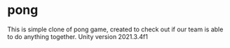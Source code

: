 # pong
This is simple clone of pong game, created to check out if our team is able to do anything together.
Unity version 2021.3.4f1
